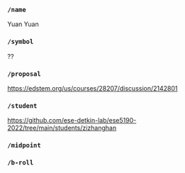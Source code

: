 ### `/name`
Yuan Yuan
### `/symbol`
??
### `/proposal`
https://edstem.org/us/courses/28207/discussion/2142801
### `/student`
https://github.com/ese-detkin-lab/ese5190-2022/tree/main/students/zizhanghan
### `/midpoint`
### `/b-roll`
